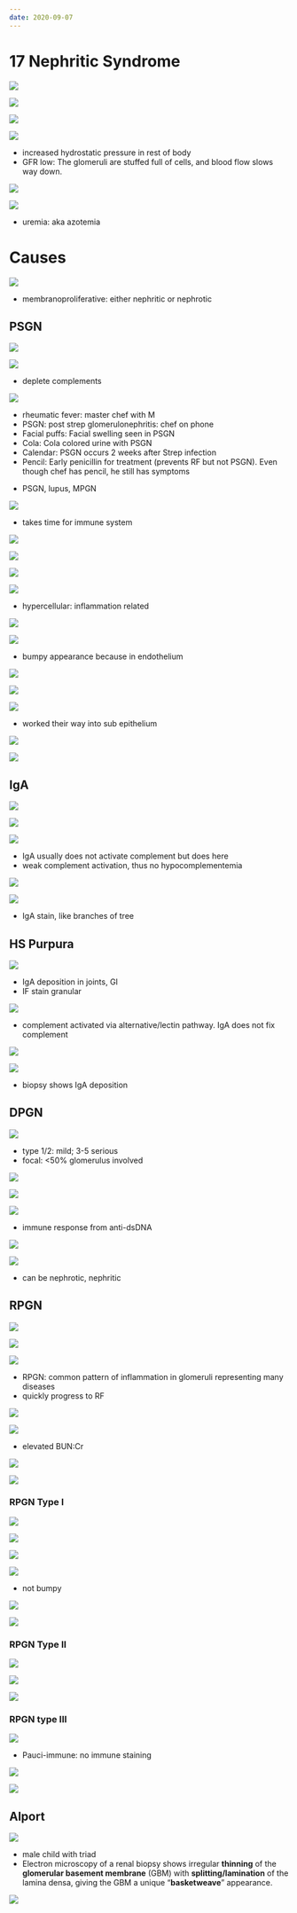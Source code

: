 ```yaml
---
date: 2020-09-07
---
```


# 17 Nephritic Syndrome

<!-- nephritic damage site -->

![](https://photos.thisispiggy.com/file/wikiFiles/hC91Wj5.jpg)

![](https://photos.thisispiggy.com/file/wikiFiles/9Rdl7EG.jpg)

![](https://photos.thisispiggy.com/file/wikiFiles/vvtqUot.jpg)

<!-- nephritic syndrome pathogenesis and classic symptoms -->

![](https://photos.thisispiggy.com/file/wikiFiles/hBPxuCn.jpg)

- increased hydrostatic pressure in rest of body
- GFR low: The glomeruli are stuffed full of cells, and blood flow slows way down.

![](https://photos.thisispiggy.com/file/wikiFiles/MOsIWDy.jpg)

![](https://photos.thisispiggy.com/file/wikiFiles/wMUZmpK.jpg)

- uremia: aka azotemia

# Causes

<!-- major nephritic syndrome causes -->

![](https://photos.thisispiggy.com/file/wikiFiles/MnK5IbU.jpg)

- membranoproliferative: either nephritic or nephrotic

## PSGN

<!-- PSGN causes, pathogenesis, resulting lab -->

![](https://photos.thisispiggy.com/file/wikiFiles/tsv866H.jpg)

![](https://photos.thisispiggy.com/file/wikiFiles/YHgZUQ0.jpg)

- deplete complements

![](https://photos.thisispiggy.com/file/wikiFiles/icnP76H.jpg)

- rheumatic fever: master chef with M
- PSGN: post strep glomerulonephritis: chef on phone
- Facial puffs: Facial swelling seen in PSGN
- Cola: Cola colored urine with PSGN
- Calendar: PSGN occurs 2 weeks after Strep infection
- Pencil: Early penicillin for treatment (prevents RF but not PSGN). Even though chef has pencil, he still has symptoms

<!-- 3 renal diseases with hypocomplementemia -->

- PSGN, lupus, MPGN

<!-- PSGN demographics, classic case, onset -->

![](https://photos.thisispiggy.com/file/wikiFiles/3MgWltA.jpg)

- takes time for immune system

<!-- PSGN biopsy, IF, electron -->

![](https://photos.thisispiggy.com/file/wikiFiles/ue9Xg61.jpg)

![](https://photos.thisispiggy.com/file/wikiFiles/NnWuUfo.jpg)

![](https://photos.thisispiggy.com/file/wikiFiles/9buowhX.jpg)

![](https://photos.thisispiggy.com/file/wikiFiles/NOzXDUs.jpg)

- hypercellular: inflammation related

![](https://photos.thisispiggy.com/file/wikiFiles/OQ4BGNH.jpg)

![](https://photos.thisispiggy.com/file/wikiFiles/VhgNeYk.jpg)

- bumpy appearance because in endothelium

![](https://photos.thisispiggy.com/file/wikiFiles/ZsbzaoZ.jpg)

![](https://photos.thisispiggy.com/file/wikiFiles/H6Ndrzn.jpg)

![](https://photos.thisispiggy.com/file/wikiFiles/APmqGDO.jpg)

- worked their way into sub epithelium

<!-- PSGN treatment, prognosis kids and adult -->

![](https://photos.thisispiggy.com/file/wikiFiles/BqWeLWL.jpg)

![](https://photos.thisispiggy.com/file/wikiFiles/VK75tdD.jpg)

## IgA

<!-- IgA nephropathy aka, epidemiology, symptoms, classic case, prognosis, difference from other similar diseases -->

![](https://photos.thisispiggy.com/file/wikiFiles/HPKv4oM.jpg)

![](https://photos.thisispiggy.com/file/wikiFiles/vgphZ1C.jpg)

<!-- IgA nephropathy pathogenesis -->

![](https://photos.thisispiggy.com/file/wikiFiles/2TDWyTS.jpg)

- IgA usually does not activate complement but does here
- weak complement activation, thus no hypocomplementemia

<!-- IgA nephropathy IF -->

![](https://photos.thisispiggy.com/file/wikiFiles/mXG8Xgd.jpg)

![](https://photos.thisispiggy.com/file/wikiFiles/Do6r9KP.jpg)

- IgA stain, like branches of tree

## HS Purpura

<!-- HS purpura demographics, symptoms, biopsy, IF -->

![](https://photos.thisispiggy.com/file/wikiFiles/a3I3fyb.jpg)

- IgA deposition in joints, GI
- IF stain granular

![](https://photos.thisispiggy.com/file/wikiFiles/J9Gde87.jpg)

- complement activated via alternative/lectin pathway. IgA does not fix complement

![](https://photos.thisispiggy.com/file/wikiFiles/CGrChh6.jpg)

![](https://photos.thisispiggy.com/file/wikiFiles/4Ax7SN3.jpg)

- biopsy shows IgA deposition

## DPGN

<!-- lupus nephritis 5 types -->

![](https://photos.thisispiggy.com/file/wikiFiles/L6LOGq7.jpg)

- type 1/2: mild; 3-5 serious
- focal: <50% glomerulus involved

<!-- DPGN is, pathogenesis, findings -->

![](https://photos.thisispiggy.com/file/wikiFiles/Ody2zQg.jpg)

![](https://photos.thisispiggy.com/file/wikiFiles/7Qj3jwZ.jpg)

![](https://photos.thisispiggy.com/file/wikiFiles/7AZHwfV.jpg)

- immune response from anti-dsDNA

![](https://photos.thisispiggy.com/file/wikiFiles/yhiqJMn.jpg)

<!-- DPGN presentations -->

![](https://photos.thisispiggy.com/file/wikiFiles/AC133pm.jpg)

- can be nephrotic, nephritic

## RPGN

<!-- RPGN is, aka, pathogenesis, biopsy findings -->

![](https://photos.thisispiggy.com/file/wikiFiles/foC9Xcv.jpg)

![](https://photos.thisispiggy.com/file/wikiFiles/puO57Xt.jpg)

![](https://photos.thisispiggy.com/file/wikiFiles/5sIwNC8.jpg)

- RPGN: common pattern of inflammation in glomeruli representing many diseases
- quickly progress to RF

![](https://photos.thisispiggy.com/file/wikiFiles/yorGniz.jpg)

![](https://photos.thisispiggy.com/file/wikiFiles/a0o7rBc.jpg)

- elevated BUN:Cr

<!-- RPGN 3 types, IF features -->

![](https://photos.thisispiggy.com/file/wikiFiles/OfEvVlB.jpg)

![](https://photos.thisispiggy.com/file/wikiFiles/geKtK0M.jpg)

### RPGN Type I

<!-- RPGN type 1 disease, antibody, pathogenesis, findings, classic case and symptoms -->

![](https://photos.thisispiggy.com/file/wikiFiles/MZUXdzB.jpg)

![](https://photos.thisispiggy.com/file/wikiFiles/cKeAQ6J.jpg)

![](https://photos.thisispiggy.com/file/wikiFiles/VkWOcO0.jpg)

![](https://photos.thisispiggy.com/file/wikiFiles/I6xvz0I.jpg)

- not bumpy

![](https://photos.thisispiggy.com/file/wikiFiles/qk2ghso.jpg)

![](https://photos.thisispiggy.com/file/wikiFiles/geKtK0M.jpg)

### RPGN Type II

<!-- RPGN type 2, causes, pathogenesis, findings -->

![](https://photos.thisispiggy.com/file/wikiFiles/XZTvLJ7.jpg)

![](https://photos.thisispiggy.com/file/wikiFiles/1hsu2ge.jpg)

![](https://photos.thisispiggy.com/file/wikiFiles/geKtK0M.jpg)

### RPGN type III

<!-- RPGN type 3 pathogenesis, causes, findings -->

![](https://photos.thisispiggy.com/file/wikiFiles/oZB4IKo.jpg)

- Pauci-immune: no immune staining

![](https://photos.thisispiggy.com/file/wikiFiles/a3Jy7bl.jpg)

![](https://photos.thisispiggy.com/file/wikiFiles/geKtK0M.jpg)

## Alport

<!-- alport syndrome pathogenesis, inheritance, classic presentation -->

![](https://photos.thisispiggy.com/file/wikiFiles/U01icLe.jpg)

- male child with triad
- Electron microscopy of a renal biopsy shows irregular **thinning** of the **glomerular basement membrane** (GBM) with **splitting/lamination** of the lamina densa, giving the GBM a unique “**basketweave**” appearance.

![](https://photos.thisispiggy.com/file/wikiFiles/7iyoLkW.jpg)
